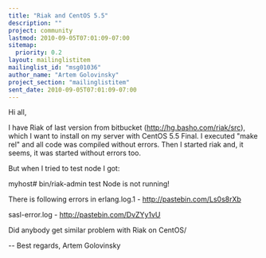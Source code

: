 ```yaml
---
title: "Riak and CentOS 5.5"
description: ""
project: community
lastmod: 2010-09-05T07:01:09-07:00
sitemap:
  priority: 0.2
layout: mailinglistitem
mailinglist_id: "msg01036"
author_name: "Artem Golovinsky"
project_section: "mailinglistitem"
sent_date: 2010-09-05T07:01:09-07:00
---
```



Hi all,

I have Riak of last version from bitbucket (http://hg.basho.com/riak/src),
 which I want to install on my server with CentOS 5.5 Final.
I executed "make rel" and all code was compiled without errors.
Then I started riak and, it seems, it was started without errors too.

But when I tried to test node I got:

myhost# bin/riak-admin test
Node is not running!

There is following errors in erlang.log.1 - http://pastebin.com/Ls0s8rXb

sasl-error.log - http://pastebin.com/DvZYy1vU

Did anybody get similar problem with Riak on CentOS/

 --
Best regards,
Artem Golovinsky
